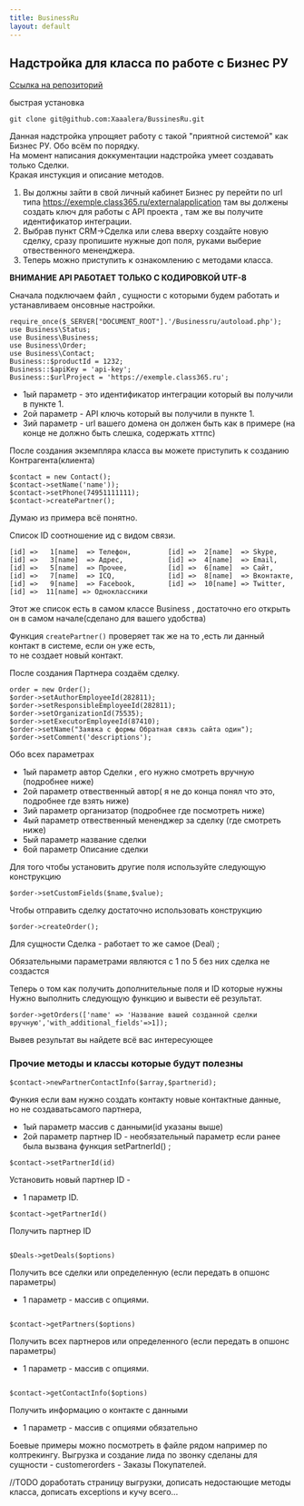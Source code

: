 ```yaml
---
title: BusinessRu
layout: default
---
```

## Надстройка для класса по работе с Бизнес РУ ##

<a href="https://github.com/Xaaalera/BussinesRu">Ссылка на репозиторий</a> 

быстрая установка
```
git clone git@github.com:Xaaalera/BussinesRu.git
```
Данная надстройка упрощяет  работу с такой "приятной системой" как Бизнес РУ. Обо всём по порядку.  
На момент написания доккументации надстройка умеет создавать только Сделки.  
Кракая инстукция и описание методов.

1. Вы должны зайти в свой личный кабинет Бизнес ру перейти по url типа https://exemple.class365.ru/externalapplication там вы должены создать ключ для работы с API проекта
, там же вы получите идентификатор интеграции. 
2. Выбрав пункт CRM->Сделка или слева вверху создайте новую сделку, сразу пропишите нужные доп поля,  руками выберие отвественного мененджера.
3. Теперь можно приступить к ознакомлению с методами класса.

**ВНИМАНИЕ API РАБОТАЕТ ТОЛЬКО С КОДИРОВКОЙ UTF-8**

Сначала подключаем файл , сущности с которыми будем работать и  устанавливаем онсовные настройки.
```
require_once($_SERVER["DOCUMENT_ROOT"].'/Businessru/autoload.php');
use Business\Status;
use Business\Business;
use Business\Order;
use Business\Contact;
Business::$productId = 1232;
Business::$apiKey = 'api-key';
Business::$urlProject = 'https://exemple.class365.ru';
```
* 1ый параметр - это идентификатор интеграции который вы получили в пункте 1.
* 2ой параметр - API ключь  который вы получили в пункте 1. 
* 3ий параметр - url вашего домена  он должен быть как в примере (на конце не 
должно быть слешка, содержать хттпс)
 
После создания экземпляра класса вы можете приступить к созданию Контрагента(клиента) 

```
$contact = new Contact();
$contact->setName('name'));
$contact->setPhone(74951111111);
$contact->createPartner();
```

Думаю из примера всё понятно.

Список ID  соотношение ид с видом связи.
```
[id] =>   1[name]  => Телефон,         [id] =>  2[name]  => Skype,
[id] =>   3[name]  => Адрес,           [id] =>  4[name]  => Email,
[id] =>   5[name]  => Прочее,          [id] =>  6[name]  => Сайт,
[id] =>   7[name]  => ICQ,             [id] =>  8[name]  => Вконтакте,
[id] =>   9[name]  => Facebook,        [id] =>  10[name] => Twitter,
[id] =>  11[name] => Одноклассники
```
Этот же список есть в самом классе Business , достаточно его открыть он в самом начале(сделано для вашего удобства)

Функция `createPartner()` проверяет так же на  то ,есть ли данный контакт в системе, если он уже есть,  
то  не создает новый контакт.

После создания Партнера  создаём сделку.
```
order = new Order();
$order->setAuthorEmployeeId(282811);
$order->setResponsibleEmployeeId(282811);
$order->setOrganizationId(75535);
$order->setExecutorEmployeeId(87410);
$order->setName("Заявка с формы Обратная связь сайта один");
$order->setComment('descriptions');

```
Обо всех параметрах

* 1ый параметр автор  Сделки , его нужно смотреть вручную (подробнее ниже)
* 2ой параметр отвественный автор( я не до конца понял что это, подробнее где взять ниже)
* 3ий параметр организатор (подробнее где посмотреть ниже)
* 4ый параметр отвественный мененджер за сделку (где смотреть ниже)
* 5ый параметр название сделки
* 6ой параметр Описание сделки

Для того чтобы установить другие поля используйте следующую конструкцию
```
$order->setCustomFields($name,$value);
```

Чтобы отправить сделку достаточно использовать конструкцию
```
$order->createOrder();
```
Для сущности Сделка - работает то же самое (Deal) ;

Обязательными параметрами являются с 1 по 5 без них сделка не создастся

Теперь о том как получить  дополнительные поля и ID которые нужны
Нужно выполнить следующую функцию и вывести её результат.
```
$order->getOrders(['name' => 'Название вашей созданной сделки вручную','with_additional_fields'=>1]);
```
Вывев результат вы найдете всё вас интересующее

### Прочие методы и классы которые будут полезны ###

```
$contact->newPartnerContactInfo($array,$partnerid);
```
Функия если вам нужно создать контакту новые контактные данные,  
 но не создаватьсамого партнера, 
 * 1ый параметр массив с данными(id указаны выше)
 * 2ой параметр партнер ID - необязательный параметр если ранее была вызвана функция setPartnerId() ; 
 
```
$contact->setPartnerId(id)
```
Установить новый партнер ID - 
* 1 параметр ID.


```
$contact->getPartnerId()
```

Получить партнер ID

```

$Deals->getDeals($options)
```
Получить все сделки или определенную (если передать в  опшонс параметры)
* 1 параметр  - массив с опциями.

```

$contact->getPartners($options)
```
Получить всех партнеров или определенного (если передать в  опшонс параметры)
* 1 параметр  - массив с опциями.

```

$contact->getContactInfo($options)
```
Получить информацию о контакте с данными 
* 1 параметр  - массив с опциями обязательно

Боевые примеры можно посмотреть в файле рядом  например по колтрекингу.
Выгрузка и создание лида по звонку сделаны для сущности - customerorders - Заказы Покупателей.


//TODO доработать страницу выгрузки, дописать недостающие методы класса,  дописать  exceptions  и кучу всего...

